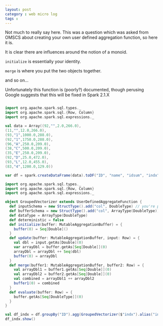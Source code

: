 ```yaml
---
layout: post
category : web micro log
tags :
---
```


Not much to really say here. This was a question which was asked from OMSCS about creating your own user defined aggregation function, so here it is.

It is clear there are influences around the notion of a monoid.

`initialize` is essentially your identity.

`merge` is where you put the two objects together.

and so on...

Unfortunately this function is (poorly?) documented, though perusing Google suggests that this will be fixed in Spark 2.1.X

```scala

import org.apache.spark.sql.types._
import org.apache.spark.sql.{Row, Column}
import org.apache.spark.sql.expressions._

val data = Array((92,"",2.0,266.0),
(11,"",12.0,266.0),
(93,"1",1000.0,288.0),
(92,"1",1750.0,288.0),
(96,"A",250.0,209.0),
(38,"C",500.0,209.0),
(35,"E",250.0,209.0),
(92,"D",25.0,472.0),
(93,"L",12.0,455.0),
(83,"4",1200.0,129.0))

var df = spark.createDataFrame(data).toDF("ID", "name", "idsum", "indx")

import org.apache.spark.sql.types._
import org.apache.spark.sql.{Row, Column}
import org.apache.spark.sql.expressions._

object GroupedVectorizer extends UserDefinedAggregateFunction {
  def inputSchema = new StructType().add("col", DoubleType) // you're putting in a double type...
  def bufferSchema = new StructType().add("col", ArrayType(DoubleType)) // maybe you want some custom type?
  def dataType = ArrayType(DoubleType)
  def deterministic = false
  def initialize(buffer: MutableAggregationBuffer) = {
    buffer(0) = Seq[Double]()
  }
  def update(buffer: MutableAggregationBuffer, input: Row) = {
    val dbl = input.getAs[Double](0)
    var arrayDbl = buffer.getAs[Seq[Double]](0)
    arrayDbl = arrayDbl ++ Seq(dbl)
    buffer(0) = arrayDbl
  }
  def merge(buffer1: MutableAggregationBuffer, buffer2: Row) = {
    val arrayDbl1 = buffer1.getAs[Seq[Double]](0)
    val arrayDbl2 = buffer2.getAs[Seq[Double]](0)
    val combined = arrayDbl1 ++ arrayDbl2
    buffer1(0) = combined
  }
  def evaluate(buffer: Row) = {
    buffer.getAs[Seq[DoubleType]](0)
  }
}

val df_indx = df.groupBy("ID").agg(GroupedVectorizer($"indx").alias("indx"), GroupedVectorizer($"idsum").alias("idsum"))
df_indx.show()

```
